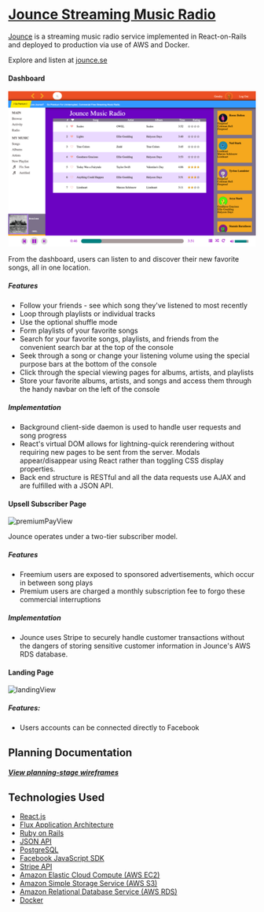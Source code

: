 # [Jounce Streaming Music Radio][jounce]

[Jounce][jounce] is a streaming music radio service implemented in React-on-Rails and deployed to production via use of AWS and Docker.

Explore and listen at [jounce.se][jounce]

#### Dashboard
![dashboardView]

From the dashboard, users can listen to and discover their new favorite songs, all in one location.

##### Features
* Follow your friends - see which song they've listened to most recently
* Loop through playlists or individual tracks
* Use the optional shuffle mode
* Form playlists of your favorite songs
* Search for your favorite songs, playlists, and friends from the convenient search bar at the top of the console
* Seek through a song or change your listening volume using the special purpose bars at the bottom of the console
* Click through the special viewing pages for albums, artists, and playlists
* Store your favorite albums, artists, and songs and access them through the handy navbar on the left of the console

##### Implementation
* Background client-side daemon is used to handle user requests and song progress
* React's virtual DOM allows for lightning-quick rerendering without requiring new pages to be sent from the server. Modals appear/disappear using React rather than toggling CSS display properties.
* Back end structure is RESTful and all the data requests use AJAX and are fulfilled with a JSON API.

#### Upsell Subscriber Page
![premiumPayView]

Jounce operates under a two-tier subscriber model.

##### Features
* Freemium users are exposed to sponsored advertisements, which occur in between song plays
* Premium users are charged a monthly subscription fee to forgo these commercial interruptions

##### Implementation
* Jounce uses Stripe to securely handle customer transactions without the dangers of storing sensitive customer information in Jounce's AWS RDS database.

#### Landing Page
![landingView]

##### Features:
* Users accounts can be connected directly to Facebook

## Planning Documentation
##### [View planning-stage wireframes][wireframe]






## Technologies Used

* [React.js][react]
* [Flux Application Architecture][flux]
* [Ruby on Rails][rubyOnRails]
* [JSON API][json]
* [PostgreSQL][psql]
* [Facebook JavaScript SDK][facebook]
* [Stripe API][stripe]
* [Amazon Elastic Cloud Compute (AWS EC2)][ec2]
* [Amazon Simple Storage Service (AWS S3)][s3]
* [Amazon Relational Database Service (AWS RDS)][rds]
* [Docker][docker]







[jounce]: http://www.jounce.se/
[wireframe]: ./docs/wireframe.png

[dashboardView]: ./docs/dashboard.png
[premiumPayView]: ./docs/premium.png
[landingView]: ./docs/landing.png

[react]: https://facebook.github.io/react/
[flux]: https://facebook.github.io/flux/docs/overview.html
[rubyOnRails]: http://rubyonrails.org/
[json]: http://jsonapi.org/
[psql]: https://www.postgresql.org/
[facebook]: https://developers.facebook.com/docs/javascript
[stripe]: https://stripe.com/docs/api
[ec2]: https://aws.amazon.com/ec2/
[s3]: https://aws.amazon.com/s3/
[rds]: https://aws.amazon.com/rds/
[docker]: https://www.docker.com/
